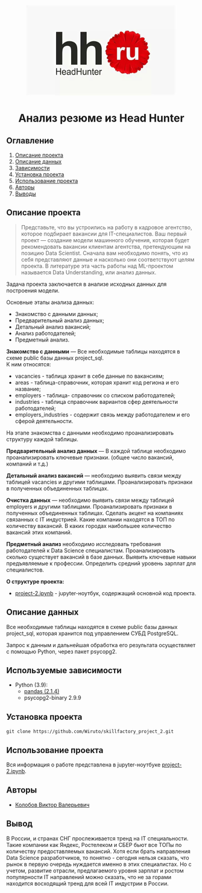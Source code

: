 <center> <img src = https://raw.githubusercontent.com/AndreyRysistov/DatasetsForPandas/main/hh%20label.jpg alt="drawing" style="width:400px;"></center>

# <center> Анализ резюме из Head Hunter </center>


## Оглавление
1. [Описание проекта](#Описание-проекта)
2. [Описание данных](#описание-данных)
3. [Зависимости](#используемые-зависимости)
4. [Установка проекта](#Установка-проекта)
5. [Использование проекта](#Использование-проекта)
6. [Авторы](#Авторы)
7. [Выводы](#вывод)

## Описание проекта
> Представьте, что вы устроились на работу в кадровое агентство, которое подбирает вакансии для IT-специалистов. Ваш первый проект — создание модели машинного обучения, которая будет рекомендовать вакансии клиентам агентства, претендующим на позицию Data Scientist. Сначала вам необходимо понять, что из себя представляют данные и насколько они соответствуют целям проекта. В литературе эта часть работы над ML-проектом называется Data Understanding, или анализ данных.

Задача проекта заключается в анализе исходных данных для построения модели.

Основные этапы анализа данных:

* Знакомство с данными данных;
* Предварительный анализ данных;
* Детальный анализ вакансий;
* Анализ работодателей;
* Предметный анализ.



**Знакомство с данными** — Все необходимые таблицы находятся в схеме public базы данных project_sql.  
К ним относятся:

* vacancies - таблица хранит в себе данные по вакансиям;
* areas - таблица-справочник, которая хранит код региона и его название;
* employers  - таблица- справочник со списком работодателей;
* industries - таблица справочник вариантов сфер деятельности работодателей;
* employers_industries - содержит связь между работодателем и его сферой деятельности.

На этапе знакомства с данными необходимо проанализировать структуру каждой таблицы.

**Предварительный анализ данных** — В каждой таблице необходимо проанализировать ключевые признаки. (общее число вакансий, компаний и т.д.)

**Детальный анализ вакансий** —  необходимо выявить связи между таблицей vacancies и другими таблицами. Проанализировать признаки в полученных объединенных таблицах.

**Очистка данных** — необходимо выявить связи между таблицей employers и другими таблицами. Проанализировать признаки в полученных объединенных таблицах. Сделать акцент на компаниях связанных с IT индустрией.
Какие компании находятся в ТОП по количеству вакансий. В каких городах наибольшее количество вакансий этих компаний.

**Предметный анализ** необходимо исследовать требования работодателей к Data Science специалистам. Проанализировать сколько существует вакансий в базе данных. Выявить ключевые навыки предъявляемые к профессии. Определить средний уровень зарплат для специалистов.

**О структуре проекта:**

* [project-2.ipynb](https://github.com/Wiruto/Skillfactory_project_2/blob/131afd9e4d78feeb8d83158173901448d13a341b/Project-2.ipynb) - jupyter-ноутбук, содержащий основной код проекта.


## Описание данных
Все необходимые таблицы находятся в схеме public базы данных project_sql, которая хранится под управлением СУБД PostgreSQL.  

Запрос к данным и дальнейшая обработка его результата осуществляет с помощью Python, через пакет psycopg2.

## Используемые зависимости
* Python (3.9):
    * [pandas (2.1.4)](https://pandas.pydata.org)
    * psycopg2-binary 2.9.9

## Установка проекта

```
git clone https://github.com/Wiruto/skillfactory_project_2.git

```

## Использование проекта
Вся информация о работе представлена в jupyter-ноутбуке [project-2.ipynb](https://github.com/Wiruto/Skillfactory_project_2/blob/131afd9e4d78feeb8d83158173901448d13a341b/Project-2.ipynb).

## Авторы

* [Колобов Виктор Валерьевич](https://github.com/Wiruto)

## Вывод

В России, и странах СНГ прослеживается тренд на IT специальности. Такие компании как Яндекс, Ростелеком и СБЕР бьют все ТОПы по количеству предоставляемых вакансий. Хотя если брать направления Data Science разработчиков, то понятно - сегодня нельзя сказать, что рынок в первую очередь нуждается именно в этих специалистах. Но с учетом, развитие отрасли, предлагаемого уровня зарплат и ростом популярности IT направлений можно сказать, что не за горами находится восходящий тренд для всей IT индустрии в России. 